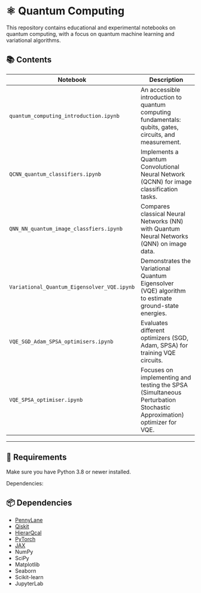 # ⚛️ Quantum Computing

This repository contains educational and experimental notebooks on quantum computing, with a focus on quantum machine learning and variational algorithms.

## 📚 Contents

| Notebook | Description |
|----------|-------------|
| `quantum_computing_introduction.ipynb` | An accessible introduction to quantum computing fundamentals: qubits, gates, circuits, and measurement. |
| `QCNN_quantum_classifiers.ipynb` | Implements a Quantum Convolutional Neural Network (QCNN) for image classification tasks. |
| `QNN_NN_quantum_image_classfiers.ipynb` | Compares classical Neural Networks (NN) with Quantum Neural Networks (QNN) on image data. |
| `Variational_Quantum_Eigensolver_VQE.ipynb` | Demonstrates the Variational Quantum Eigensolver (VQE) algorithm to estimate ground-state energies. |
| `VQE_SGD_Adam_SPSA_optimisers.ipynb` | Evaluates different optimizers (SGD, Adam, SPSA) for training VQE circuits. |
| `VQE_SPSA_optimiser.ipynb` | Focuses on implementing and testing the SPSA (Simultaneous Perturbation Stochastic Approximation) optimizer for VQE. |

---

## 🔧 Requirements

Make sure you have Python 3.8 or newer installed.

Dependencies:

## 📦 Dependencies

- [PennyLane](https://pennylane.ai)
- [Qiskit](https://qiskit.org)
- [HierarQcal](https://github.com/matt-lourens/hierarqcal)
- [PyTorch](https://pytorch.org/)
- [JAX](https://github.com/google/jax)
- NumPy
- SciPy
- Matplotlib
- Seaborn
- Scikit-learn
- JupyterLab